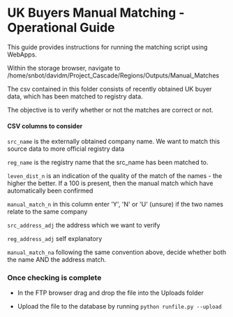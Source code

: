 # UK Buyers Manual Matching - Operational Guide

This guide provides instructions for running the matching script using WebApps.

 Within the storage browser, navigate to /home/snbot/davidm/Project_Cascade/Regions/Outputs/Manual_Matches
 
 The csv contained in this folder consists of recently obtained UK buyer data, which has been matched to registry data.
 
 The objective is to verify whether or not the matches are correct or not.
 
 #### CSV columns to consider
 
 `src_name` is the externally obtained company name. We want to match this source data to more official registry data
 
 `reg_name` is the registry name that the src_name has been matched to.
 
 `leven_dist_n` is an indication of the quality of the match of the names - the higher the better. If a 100 is present, then the manual match which have automatically been confirmed
 
 `manual_match_n` in this column enter 'Y', 'N' or 'U' (unsure) if the two names relate to the same company
 
 `src_address_adj` the address which we want to verify
 
 `reg_address_adj` self explanatory
 
 `manual_match_na` following the same convention above, decide whether both the name AND the address match.
 
 ### Once checking is complete
 
 - In the FTP browser drag and drop the file into the Uploads folder
 
 - Upload the file to the database by running `python runfile.py --upload`
